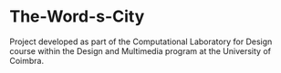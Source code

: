 # The-Word-s-City
Project developed as part of the Computational Laboratory for Design course within the Design and Multimedia program at the University of Coimbra.
